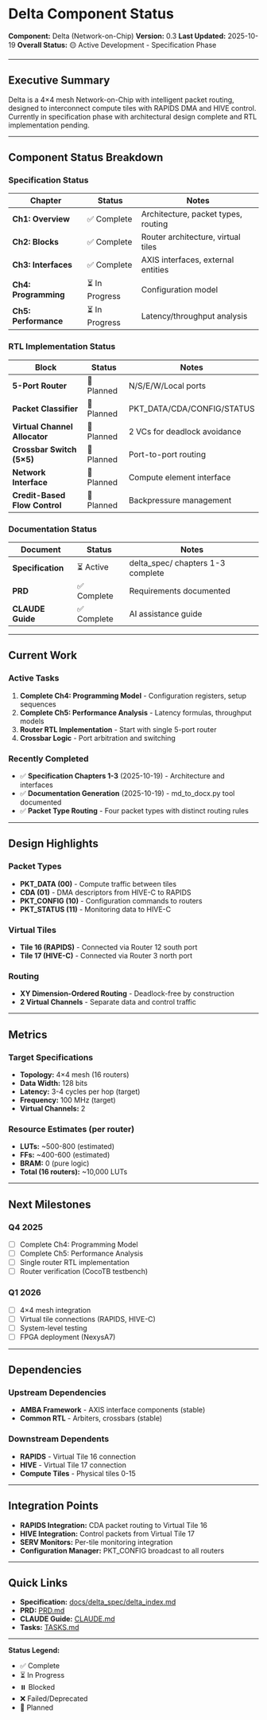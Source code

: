 # Delta Component Status

**Component:** Delta (Network-on-Chip)
**Version:** 0.3
**Last Updated:** 2025-10-19
**Overall Status:** 🟡 Active Development - Specification Phase

---

## Executive Summary

Delta is a 4×4 mesh Network-on-Chip with intelligent packet routing, designed to interconnect compute tiles with RAPIDS DMA and HIVE control. Currently in specification phase with architectural design complete and RTL implementation pending.

---

## Component Status Breakdown

### Specification Status

| Chapter | Status | Notes |
|---------|--------|-------|
| **Ch1: Overview** | ✅ Complete | Architecture, packet types, routing |
| **Ch2: Blocks** | ✅ Complete | Router architecture, virtual tiles |
| **Ch3: Interfaces** | ✅ Complete | AXIS interfaces, external entities |
| **Ch4: Programming** | ⏳ In Progress | Configuration model |
| **Ch5: Performance** | ⏳ In Progress | Latency/throughput analysis |

### RTL Implementation Status

| Block | Status | Notes |
|-------|--------|-------|
| **5-Port Router** | 📝 Planned | N/S/E/W/Local ports |
| **Packet Classifier** | 📝 Planned | PKT_DATA/CDA/CONFIG/STATUS |
| **Virtual Channel Allocator** | 📝 Planned | 2 VCs for deadlock avoidance |
| **Crossbar Switch (5×5)** | 📝 Planned | Port-to-port routing |
| **Network Interface** | 📝 Planned | Compute element interface |
| **Credit-Based Flow Control** | 📝 Planned | Backpressure management |

### Documentation Status

| Document | Status | Notes |
|----------|--------|-------|
| **Specification** | ⏳ Active | delta_spec/ chapters 1-3 complete |
| **PRD** | ✅ Complete | Requirements documented |
| **CLAUDE Guide** | ✅ Complete | AI assistance guide |

---

## Current Work

### Active Tasks
1. **Complete Ch4: Programming Model** - Configuration registers, setup sequences
2. **Complete Ch5: Performance Analysis** - Latency formulas, throughput models
3. **Router RTL Implementation** - Start with single 5-port router
4. **Crossbar Logic** - Port arbitration and switching

### Recently Completed
- ✅ **Specification Chapters 1-3** (2025-10-19) - Architecture and interfaces
- ✅ **Documentation Generation** (2025-10-19) - md_to_docx.py tool documented
- ✅ **Packet Type Routing** - Four packet types with distinct routing rules

---

## Design Highlights

### Packet Types
- **PKT_DATA (00)** - Compute traffic between tiles
- **CDA (01)** - DMA descriptors from HIVE-C to RAPIDS
- **PKT_CONFIG (10)** - Configuration commands to routers
- **PKT_STATUS (11)** - Monitoring data to HIVE-C

### Virtual Tiles
- **Tile 16 (RAPIDS)** - Connected via Router 12 south port
- **Tile 17 (HIVE-C)** - Connected via Router 3 north port

### Routing
- **XY Dimension-Ordered Routing** - Deadlock-free by construction
- **2 Virtual Channels** - Separate data and control traffic

---

## Metrics

### Target Specifications
- **Topology:** 4×4 mesh (16 routers)
- **Data Width:** 128 bits
- **Latency:** 3-4 cycles per hop (target)
- **Frequency:** 100 MHz (target)
- **Virtual Channels:** 2

### Resource Estimates (per router)
- **LUTs:** ~500-800 (estimated)
- **FFs:** ~400-600 (estimated)
- **BRAM:** 0 (pure logic)
- **Total (16 routers):** ~10,000 LUTs

---

## Next Milestones

### Q4 2025
- [ ] Complete Ch4: Programming Model
- [ ] Complete Ch5: Performance Analysis
- [ ] Single router RTL implementation
- [ ] Router verification (CocoTB testbench)

### Q1 2026
- [ ] 4×4 mesh integration
- [ ] Virtual tile connections (RAPIDS, HIVE-C)
- [ ] System-level testing
- [ ] FPGA deployment (NexysA7)

---

## Dependencies

### Upstream Dependencies
- **AMBA Framework** - AXIS interface components (stable)
- **Common RTL** - Arbiters, crossbars (stable)

### Downstream Dependents
- **RAPIDS** - Virtual Tile 16 connection
- **HIVE** - Virtual Tile 17 connection
- **Compute Tiles** - Physical tiles 0-15

---

## Integration Points

- **RAPIDS Integration:** CDA packet routing to Virtual Tile 16
- **HIVE Integration:** Control packets from Virtual Tile 17
- **SERV Monitors:** Per-tile monitoring integration
- **Configuration Manager:** PKT_CONFIG broadcast to all routers

---

## Quick Links

- **Specification:** [docs/delta_spec/delta_index.md](docs/delta_spec/delta_index.md)
- **PRD:** [PRD.md](PRD.md)
- **CLAUDE Guide:** [CLAUDE.md](CLAUDE.md)
- **Tasks:** [TASKS.md](TASKS.md)

---

**Status Legend:**
- ✅ Complete
- ⏳ In Progress
- ⏸️ Blocked
- ❌ Failed/Deprecated
- 📝 Planned
